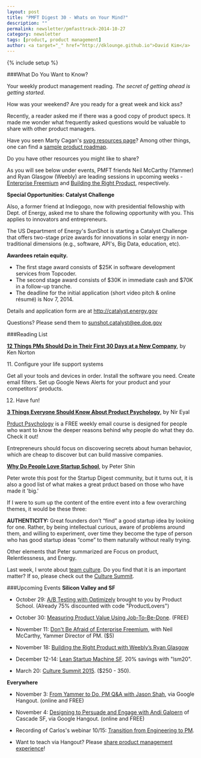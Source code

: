 ```yaml
---
layout: post
title: "PMFT Digest 30 - Whats on Your Mind?"
description: ""
permalink: newsletter/pmfasttrack-2014-10-27
category: newsletter
tags: [product, product management]
author: <a target="_" href="http://dklounge.github.io">David Kim</a>
---
```

{% include setup %}

###What Do You Want to Know?

Your weekly product management reading. _The secret of getting ahead is getting started_.

How was your weekend?  Are you ready for a great week and kick ass?

Recently, a reader asked me if there was a good copy of product specs.  It made me wonder what frequently asked questions would be valuable to share with other product managers.

Have you seen Marty Cagan\'s <a target="_" href="http://svpg.com/product-roadmap/">svpg resources page</a>?  Among other things, one can find a <a target="_" href="http://svpg.com/product-roadmap/">sample product roadmap</a>.

Do you have other resources you might like to share?

As you will see below under events, PMFT friends Neil McCarthy (Yammer) and Ryan Glasgow (Weebly) are leading sessions in upcoming weeks - <a target="_" href="http://www.eventbrite.com/e/dont-fear-the-freemium-tickets-13339503815">Enterprise Freemium</a> and <a target="_" href="http://www.meetup.com/ProductManagementFastTrack/events/215127552/">Building the Right Product</a>, respectively.

__Special Opportunities: Catalyst Challenge__

Also, a former friend at Indiegogo, now with presidential fellowship with Dept. of Energy, asked me to share the following opportunity with you.  This applies to innovators and entrepreneurs.

<div class='well'>
<p>The US Department of Energy's SunShot is starting a Catalyst Challenge that offers two-stage prize awards for innovations in solar energy in non-traditional dimensions (e.g., software, API's, Big Data, education, etc).</p>
<p><strong>Awardees retain equity.</strong></p>

<ul>
  <li>The first stage award consists of $25K in software development services from Topcoder.</li>

  <li>The second stage award consists of $30K in immediate cash and $70K in a follow-up tranche.</li>

  <li>The deadline for the initial application (short video pitch & online résumé) is Nov 7, 2014.</li>
</ul>

<p>Details and application form are at <a target="_" href="http://catalyst.energy.gov">http://catalyst.energy.gov</a></p>

<p>Questions? Please send them to <a href="mailto:sunshot.catalyst@ee.doe.gov">sunshot.catalyst@ee.doe.gov</a></p>
</div>

###Reading List

<strong><a target="_" href="http://www.gv.com/lib/12-things-product-managers-should-do-in-their-first-30-days-at-a-new-company">12 Things PMs Should Do in Their First 30 Days at a New Company</a></strong>, by Ken Norton

<div class="well">
11. Configure your life support systems

<p>Get all your tools and devices in order. Install the software you need. Create email filters. Set up Google News Alerts for your product and your competitors’ products.</p>

12. Have fun!
</div>

<strong><a target="_" href="http://www.productpsychology.com/lesson-1-3-things-everyone-should-know-about-product-psychology/">3 Things Everyone Should Know About Product Psychology</a></strong>, by Nir Eyal

<a target="_" href="http://www.productpsychology.com/">Prduct Psychology</a> is a FREE weekly email course is designed for people who want to know the deeper reasons behind why people do what they do.  Check it out!

<div class="well">
  <p>Entrepreneurs should focus on discovering secrets about human behavior, which are cheap to discover but can build massive companies.</p>
</div>


<strong><a target="_" href="https://medium.com/@petershin45/why-do-people-love-startup-school-e168c00694a2">Why Do People Love Startup School</a></strong>, by Peter Shin

Peter wrote this post for the Startup Digest community, but it turns out, it is also a good
list of what makes a great prduct based on those who have made it 'big.'

<div class="well">
<p>If I were to sum up the content of the entire event into a few overarching themes, it would be these three:</p>

<p><strong>AUTHENTICITY:</strong> Great founders don’t “find” a good startup idea by looking for one. Rather, by being intellectual curious, aware of problems around them, and willing to experiment, over time they become the type of person who has good startup ideas “come” to them naturally without really trying.</p>
</div>

Other elements that Peter summarized are Focus on product, Relentlessness, and Energy.

Last week, I wrote about <a target="_" href="http://productmanagementfasttrack.com/newsletter/pmfasttrack-2014-10-20/">team culture</a>. Do you find that it is an important matter?  If so, please check out the <a target="_" href="http://culturesummit2015.eventbrite.com/?aff=pmft">Culture Summit</a>.

###Upcoming Events
__Silicon Valley and SF__

* October 29: <a target="_" href="https://www.eventbrite.com/e/ab-testing-with-optimizely-tickets-13187069881?discount=ProductLovers">A/B Testing with Optimizely</a> brought to you by Product School.  (Already 75% discounted with code "ProductLovers")

* October 30: <a target="_" href="http://www.meetup.com/ProductManagementFastTrack/events/204953502/">Measuring Product Value Using Job-To-Be-Done</a>.  (FREE)

* November 11: <a target="_" href="http://www.eventbrite.com/e/dont-fear-the-freemium-tickets-13339503815">Don't Be Afraid of Enterprise Freemium</a>, with Neil McCarthy, Yammer Director of PM. ($5)

* November 18: <a target="_" href="http://www.meetup.com/ProductManagementFastTrack/events/215127552/">Building the Right Product with Weebly’s Ryan Glasgow</a>

* December 12-14: <a target="_" href='http://bit.ly/1bW1HFd'>Lean Startup Machine SF</a>. 20% savings with "lsm20".

* March 20: <a target="_" href="http://culturesummit2015.eventbrite.com/?aff=pmft">Culture Summit 2015</a>. ($250 - 350).

__Everywhere__

* November 3: <a target="_" href="https://plus.google.com/events/cuo1fma3a91c29mdqlp58olqn6g">From Yammer to Do, PM Q&A with Jason Shah</a>, via Google Hangout. (online and FREE)

* November 4: <a target="_" href="https://plus.google.com/events/c76mnn59rrhmmtj51mqit7rgn8g">Designing to Persuade and Engage with Andi Galpern</a> of Cascade SF, via Google Hangout. (online and FREE)

* Recording of Carlos's webinar 10/15: <a target="_" href="https://plus.google.com/events/ccot2tcojk1ch3jf11cpcdjsmhs">Transition from Engineering to PM</a>.

* Want to teach via Hangout?  Please <a target="_" href="https://pmfasttrack.wufoo.com/forms/teaching-via-hangout/">share product management experience</a>!
